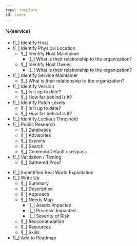 ```yaml
---
type: template
id: index
...
```


#### %{service}

  - ![_] Identify Host
  - ![_] Identify Physical Location
    - ![_] Identify Host Maintainer
	  - ![_] What is their relationship to the organization?
	- ![_] Identify Host Owner
	  - ![_] What is their relationship to the organization?
  - ![_] Identify Service Maintainer
    - ![_] What is their relationship to the organization?
  - ![_] Identify Version
      - ![_] Is it up to date?
	  - ![_] How far behind is it?
  - ![_] Identify Patch Levels
    - ![_] Is it up to date?
	- ![_] How far behind is it?
  - ![_] Identify Lockout Threshold
  - ![_] Public Research
    - ![_] Databases
    - ![_] Advisories
    - ![_] Exploits
    - ![_] Search
    - ![_] Common/Default user/pass	
  - ![_] Validation / Testing
    - ![_] Gathered Proof
  <!-- TODO: We might take out this real world exploitation bit. It might be excessive. -->
  - ![_] Indentified Real World Exploitation
  - ![_] Write Up
    - ![_] Summary
    - ![_] Description
    - ![_] Approach
	- ![_] Needs Map
	  - ![_] Assets Impacted
 	  - ![_] Process' Impacted
 	  - ![_] Severity of Risk
    - ![_] Reccomendation
    - ![_] Resources
    - ![_] Skills
  - ![_] Add to Roadmap
